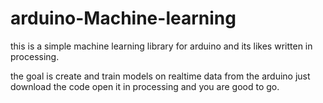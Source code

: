 # arduino-Machine-learning

this is a simple machine learning library for arduino and its likes
written in processing. 

the goal is create and train models on realtime data from the arduino
just download the code open it in processing and you are good to go.
